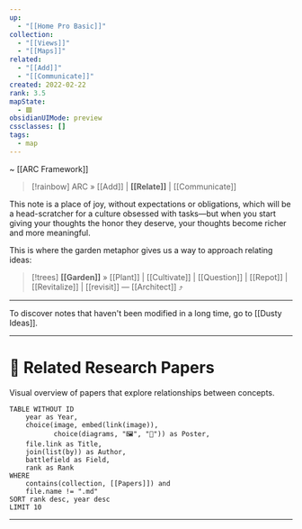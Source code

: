 ```yaml
---
up:
  - "[[Home Pro Basic]]"
collection:
  - "[[Views]]"
  - "[[Maps]]"
related:
  - "[[Add]]"
  - "[[Communicate]]"
created: 2022-02-22
rank: 3.5
mapState:
  - 🟩
obsidianUIMode: preview
cssclasses: []
tags:
  - map
---
```

~ [[ARC Framework]] 

> [!rainbow] ARC » [[Add]] | **[[Relate]]** | [[Communicate]] 

This note is a place of joy, without expectations or obligations, which will be a head-scratcher for a culture obsessed with tasks—but when you start giving your thoughts the honor they deserve, your thoughts become richer and more meaningful.

This is where the garden metaphor gives us a way to approach relating ideas:

> [!trees] **[[Garden]]** » [[Plant]] | [[Cultivate]] | [[Question]] | [[Repot]] | [[Revitalize]] | [[revisit]] — [[Architect]] ⤴️

---

To discover notes that haven't been modified in a long time, go to [[Dusty Ideas]].

---

# 🔗 Related Research Papers

Visual overview of papers that explore relationships between concepts.

```dataview
TABLE WITHOUT ID
	year as Year,
	choice(image, embed(link(image)), 
	       choice(diagrams, "🖼️", "📄")) as Poster,
	file.link as Title,
	join(list(by)) as Author,
	battlefield as Field,
	rank as Rank
WHERE
	contains(collection, [[Papers]]) and
	file.name != ".md"
SORT rank desc, year desc
LIMIT 10
```

--- 
